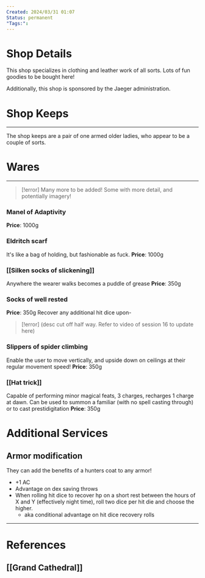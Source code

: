 ```yaml
---
Created: 2024/03/31 01:07
Status: permanent
"Tags:":
---
```

# Shop Details
This shop specializes in clothing and leather work of all sorts. 
Lots of fun goodies to be bought here!

Additionally, this shop is sponsored by the Jaeger administration.
# Shop Keeps
---
The shop keeps are a pair of one armed older ladies, who appear to be a couple of sorts.
# Wares
---
> [!error] Many more to be added! 
> Some with more detail, and potentially imagery!


### Manel of Adaptivity
**Price**: 1000g

### Eldritch scarf
It's like a bag of holding, but fashionable as fuck.
**Price**: 1000g

### [[Silken socks of slickening]]
Anywhere the wearer walks becomes a puddle of grease
**Price**: 350g

### Socks of well rested
**Price**: 350g
Recover any additional hit dice upon- 
> [!error] (desc cut off half way. Refer to video of session 16 to update here)

### Slippers of spider climbing
Enable the user to move vertically, and upside down on ceilings at their regular movement speed!
**Price**: 350g
### [[Hat trick]]
Capable of performing minor magical feats, 3 charges, recharges 1 charge at dawn.
Can be used to summon a familiar (with no spell casting through) or to cast prestidigitation
**Price**: 350g

# Additional Services
## Armor modification
They can add the benefits of a hunters coat to any armor!
+ +1 AC
+ Advantage on dex saving throws
+ When rolling hit dice to recover hp on a short rest between the hours of X and Y (effectively night time), roll two dice per hit die and choose the higher. 
	+ aka conditional advantage on hit dice recovery rolls


---
# References
## [[Grand Cathedral]]